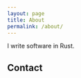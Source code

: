 ```yaml
---
layout: page
title: About
permalink: /about/
---
```


I write software in Rust.

## Contact

[](https://rustaceans.org/retep998)
